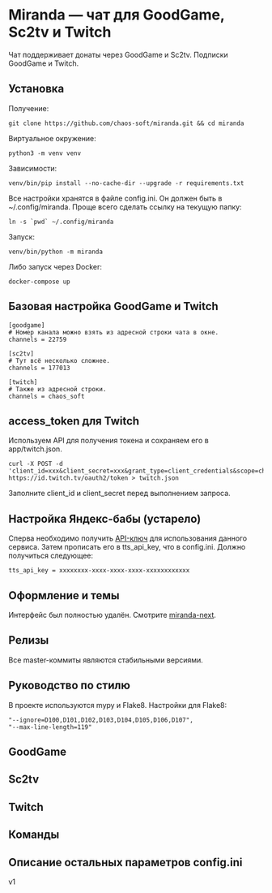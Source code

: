 # Miranda — чат для GoodGame, Sc2tv и Twitch

Чат поддерживает донаты через GoodGame и Sc2tv.
Подписки GoodGame и Twitch.

## Установка

Получение:

    git clone https://github.com/chaos-soft/miranda.git && cd miranda

Виртуальное окружение:

    python3 -m venv venv

Зависимости:

    venv/bin/pip install --no-cache-dir --upgrade -r requirements.txt

Все настройки хранятся в файле config.ini.
Он должен быть в ~/.config/miranda.
Проще всего сделать ссылку на текущую папку:

    ln -s `pwd` ~/.config/miranda

Запуск:

    venv/bin/python -m miranda

Либо запуск через Docker:

    docker-compose up

## Базовая настройка GoodGame и Twitch

    [goodgame]
    # Номер канала можно взять из адресной строки чата в окне.
    channels = 22759

    [sc2tv]
    # Тут всё несколько сложнее.
    channels = 177013

    [twitch]
    # Также из адресной строки.
    channels = chaos_soft

## access_token для Twitch

Используем API для получения токена и сохраняем его в app/twitch.json.

    curl -X POST -d 'client_id=xxx&client_secret=xxx&grant_type=client_credentials&scope=chat:read' https://id.twitch.tv/oauth2/token > twitch.json

Заполните client_id и client_secret перед выполнением запроса.

## Настройка Яндекс-бабы (устарело)

Сперва необходимо получить [API-ключ](https://tech.yandex.ru/speechkit/jsapi/)
для использования данного сервиса.
Затем прописать его в tts_api_key, что в config.ini.
Должно получиться следующее:

    tts_api_key = xxxxxxxx-xxxx-xxxx-xxxx-xxxxxxxxxxxx

## Оформление и темы

Интерфейс был полностью удалён.
Смотрите [miranda-next](https://github.com/chaos-soft/miranda-next).

## Релизы

Все master-коммиты являются стабильными версиями.

## Руководство по стилю

В проекте используются mypy и Flake8. Настройки для Flake8:

    "--ignore=D100,D101,D102,D103,D104,D105,D106,D107",
    "--max-line-length=119"

## GoodGame
## Sc2tv
## Twitch
## Команды
## Описание остальных параметров config.ini

v1
